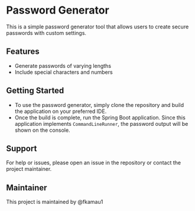 # Password Generator
This is a simple password generator tool that allows users to create secure passwords with custom settings.

## Features
- Generate passwords of varying lengths
- Include special characters and numbers

## Getting Started
- To use the password generator, simply clone the repository and build the application on your preferred IDE.
- Once the build is complete, run the Spring Boot application. Since this application implements `CommandLineRunner`, the password output will be shown on the console. 

## Support
For help or issues, please open an issue in the repository or contact the project maintainer.

## Maintainer
This project is maintained by @fkamau1
